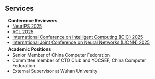 ## Services

<h4 style="margin:0 10px 0;">Conference Reviewers</h4>

<ul style="margin:0 0 5px;">
  <li><a href="https://neurips.cc"><autocolor>NeurIPS 2025</autocolor></a></li>
  <li><a href="https://2025.aclweb.org"><autocolor>ACL 2025</autocolor></a></li>
  <li><a href="http://www.ic-icc.cn/icg/"><autocolor>International Conference on Intelligent Computing (ICIC) 2025</autocolor></a></li>
  <li><a href="https://2025.ijcnn.org"><autocolor>International Joint Conference on Neural Networks (IJCNN) 2025</autocolor></a></li>
</ul>

<h4 style="margin:0 10px 0;">Academic Positions</h4>

<ul style="margin:0 0 5px;">
  <li><autocolor>Senior Member of China Computer Fedoration</autocolor></li>
  <li><autocolor>Committee member of CTO Club and YOCSEF, China Computer Fedoration</autocolor></li>
  <li><autocolor>External Supervisor at Wuhan University</autocolor></li>
</ul>
